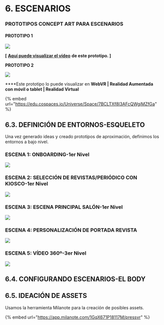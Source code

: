 # 6. ESCENARIOS

### PROTOTIPOS CONCEPT ART PARA ESCENARIOS

#### PROTOTIPO 1

![](.gitbook/assets/conceptart_pressvr.png)

  
**\[** [**Aquí puede visualizar el vídeo**](https://drive.google.com/file/d/12l81TcG6YeAzhm09bUmLwsPBA03KlndK/view?usp=drive_open) **de este prototipo. \]**

**PROTOTIPO 2**

![](.gitbook/assets/onboarding_presentacionsala_externo.png)

  
****Este prototipo lo puede visualizar en **WebVR \| Realidad Aumentada con móvil o tablet \| Realidad Virtual**

{% embed url="https://edu.cospaces.io/Universe/Space/7BCLTXf8l3AFcQWgiMZfGa" %}

## 6.3. DEFINICIÓN DE ENTORNOS-ESQUELETO

Una vez generado ideas y creado prototipos de aproximación, definimos  los entornos a bajo nivel.

### ESCENA 1: ONBOARDING-1er Nivel

![](.gitbook/assets/escenaprincipal.png)

### ESCENA 2: SELECCIÓN DE REVISTAS/PERIÓDICO CON KIOSCO-1er Nivel

![](.gitbook/assets/seleccionrevistas.png)

### ESCENA 3: ESCENA PRINCIPAL SALÓN-1er Nivel

![](.gitbook/assets/escena1_onboarding.png)

### ESCENA 4: PERSONALIZACIÓN DE PORTADA REVISTA

![](.gitbook/assets/revistaperiodico_personalizacion.png)

### ESCENA 5: VÍDEO 360º-3er Nivel

![](.gitbook/assets/video360.png)

## 6.4. CONFIGURANDO ESCENARIOS-EL BODY





## 6.5. IDEACIÓN DE ASSETS

Usamos la herramienta Milanote para la creación de posibles assets.

{% embed url="https://app.milanote.com/1GqX671P18117M/pressvr" %}

